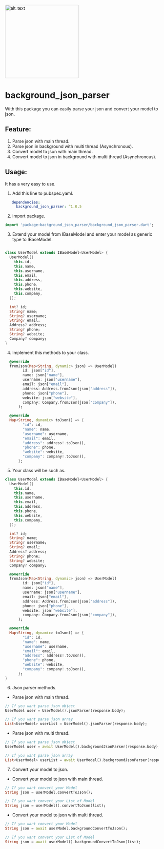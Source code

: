 [<img alt="alt_text" width="240px" src="https://cdn.buymeacoffee.com/buttons/default-orange.png" />](https://www.buymeacoffee.com/mustafahusF)

# background_json_parser

With this package you can easily parse your json and convert your model to json.

## Feature:
1. Parse json with main thread.
2. Parse json in background with multi thread (Asynchronous).
3. Convert model to json with main thread.
4. Convert model to json in background with multi thread (Asynchronous).
## Usage:

It has a very easy to use.

1. Add this line to pubspec.yaml.

```yaml
   dependencies:
     background_json_parser: ^1.0.5
```

2. import package.

```dart
import 'package:background_json_parser/background_json_parser.dart';
```

3. Extend your model from IBaseModel and enter your model as generic type to IBaseModel.
```dart

class UserModel extends IBaseModel<UserModel> {
  UserModel({
    this.id,
    this.name,
    this.username,
    this.email,
    this.address,
    this.phone,
    this.website,
    this.company,
  });

  int? id;
  String? name;
  String? username;
  String? email;
  Address? address;
  String? phone;
  String? website;
  Company? company;
}
```
4. Implement this methods to your class.
```dart
  @override
  fromJson(Map<String, dynamic> json) => UserModel(
        id: json["id"],
        name: json["name"],
        username: json["username"],
        email: json["email"],
        address: Address.fromJson(json["address"]),
        phone: json["phone"],
        website: json["website"],
        company: Company.fromJson(json["company"]),
      );

  @override
  Map<String, dynamic> toJson() => {
        "id": id,
        "name": name,
        "username": username,
        "email": email,
        "address": address!.toJson(),
        "phone": phone,
        "website": website,
        "company": company!.toJson(),
      };
```

5. Your class will be such as.
```dart
class UserModel extends IBaseModel<UserModel> {
  UserModel({
    this.id,
    this.name,
    this.username,
    this.email,
    this.address,
    this.phone,
    this.website,
    this.company,
  });

  int? id;
  String? name;
  String? username;
  String? email;
  Address? address;
  String? phone;
  String? website;
  Company? company;

  @override
  fromJson(Map<String, dynamic> json) => UserModel(
        id: json["id"],
        name: json["name"],
        username: json["username"],
        email: json["email"],
        address: Address.fromJson(json["address"]),
        phone: json["phone"],
        website: json["website"],
        company: Company.fromJson(json["company"]),
      );

  @override
  Map<String, dynamic> toJson() => {
        "id": id,
        "name": name,
        "username": username,
        "email": email,
        "address": address!.toJson(),
        "phone": phone,
        "website": website,
        "company": company!.toJson(),
      };
}
```

6. Json parser methods.

- Parse json with main thread.
```dart
// If you want parse json object
UserModel user = UserModel().jsonParser(response.body);

// If you want parse json array
List<UserModel> userList = UserModel().jsonParser(response.body);
```

- Parse json with multi thread.
```dart
// If you want parse json object
UserModel user = await UserModel().backgroundJsonParser(response.body);

// If you want parse json array
List<UserModel> userList = await UserModel().backgroundJsonParser(response.body);
```

7. Convert your model to json.

- Convert your model to json with main thread.
```dart
// If you want convert your Model
String json = userModel.convertToJson();

// If you want convert your List of Model
String json = userModel().convertToJson(list);
```

- Convert your model to json with multi thread.
```dart
// If you want convert your Model
String json = await userModel.backgroundConvertToJson();

// If you want convert your List of Model
String json = await userModel().backgroundConvertToJson(list);
```
